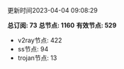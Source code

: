 更新时间2023-04-04 09:08:29

**总订阅: 73**
**总节点: 1160**
**有效节点: 529**
- v2ray节点: 422
- ss节点: 94
- trojan节点: 13
